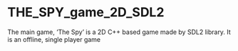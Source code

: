 # THE_SPY_game_2D_SDL2
The main game, ‘The Spy’ is a 2D C++ based game made by SDL2 library. It is an offline, single player game
